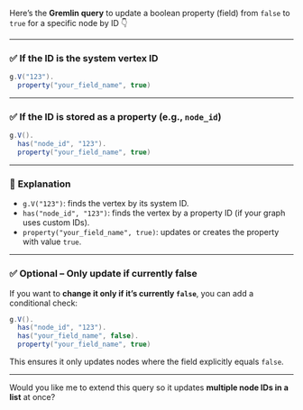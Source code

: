 Here’s the **Gremlin query** to update a boolean property (field) from `false` to `true` for a specific node by ID 👇

---

### ✅ **If the ID is the system vertex ID**

```groovy
g.V("123").
  property("your_field_name", true)
```

---

### ✅ **If the ID is stored as a property (e.g., `node_id`)**

```groovy
g.V().
  has("node_id", "123").
  property("your_field_name", true)
```

---

### 🧠 **Explanation**

* `g.V("123")`: finds the vertex by its system ID.
* `has("node_id", "123")`: finds the vertex by a property ID (if your graph uses custom IDs).
* `property("your_field_name", true)`: updates or creates the property with value `true`.

---

### ✅ **Optional – Only update if currently false**

If you want to **change it only if it’s currently `false`**, you can add a conditional check:

```groovy
g.V().
  has("node_id", "123").
  has("your_field_name", false).
  property("your_field_name", true)
```

This ensures it only updates nodes where the field explicitly equals `false`.

---

Would you like me to extend this query so it updates **multiple node IDs in a list** at once?
